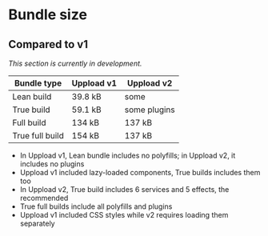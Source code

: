 # Bundle size

## Compared to v1

_This section is currently in development._

| Bundle type     | Uppload v1 | Uppload v2   |
| --------------- | ---------- | ------------ |
| Lean build      | 39.8 kB    | some         |
| True build      | 59.1 kB    | some plugins |
| Full build      | 134 kB     | 137 kB       |
| True full build | 154 kB     | 137 kB       |

- In Uppload v1, Lean bundle includes no polyfills; in Uppload v2, it includes no plugins
- Uppload v1 included lazy-loaded components, True builds includes them too
- In Uppload v2, True build includes 6 services and 5 effects, the recommended
- True full builds include all polyfills and plugins
- Uppload v1 included CSS styles while v2 requires loading them separately

